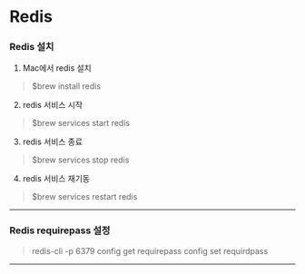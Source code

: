 # Redis
### Redis 설치

1. Mac에서 redis 설치

>$brew install redis

2. redis 서비스 시작

> $brew services start redis

3. redis 서비스 종료

> $brew services stop redis

4. redis 서비스 재기동

> $brew services restart redis

<hr>

### Redis requirepass 설정
> redis-cli -p 6379
> config get requirepass
> config set requirdpass <password>

<hr>
